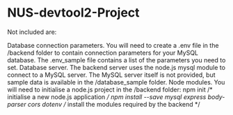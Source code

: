﻿# NUS-devtool2-Project

Not included are:

Database connection parameters. You will need to create a .env file in the /backend folder to contain connection parameters for your MySQL database. The .env_sample file contains a list of the parameters you need to set.
Database server. The backend server uses the node.js mysql module to connect to a MySQL server. The MySQL server itself is not provided, but sample data is available in the /database_sample folder.
Node modules. You will need to initialise a node.js project in the /backend folder:
        npm init                                                    /* initialise a new node.js application */
        npm install --save mysql express body-parser cors dotenv    /* install the modules required by the backend */
